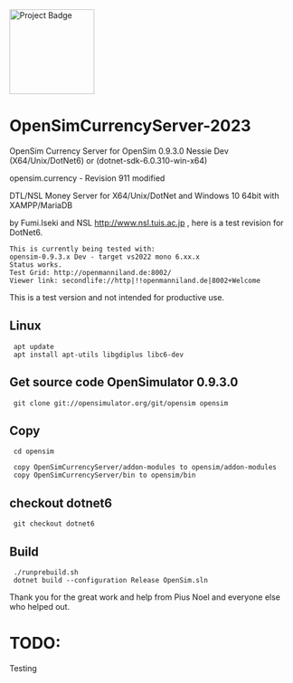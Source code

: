 <img src="https://ci.appveyor.com/api/projects/status/32r7s2skrgm9ubva?svg=true" alt="Project Badge" width="150">

# OpenSimCurrencyServer-2023
OpenSim Currency Server for OpenSim 0.9.3.0 Nessie Dev (X64/Unix/DotNet6) or (dotnet-sdk-6.0.310-win-x64)

opensim.currency - Revision 911 modified

DTL/NSL Money Server for X64/Unix/DotNet and Windows 10 64bit with XAMPP/MariaDB 

by Fumi.Iseki and NSL http://www.nsl.tuis.ac.jp , here is a test revision for DotNet6.

    This is currently being tested with:
    opensim-0.9.3.x Dev - target vs2022 mono 6.xx.x
    Status works.
    Test Grid: http://openmanniland.de:8002/
    Viewer link: secondlife://http|!!openmanniland.de|8002+Welcome

This is a test version and not intended for productive use.

## Linux
     apt update
     apt install apt-utils libgdiplus libc6-dev

## Get source code OpenSimulator 0.9.3.0
     git clone git://opensimulator.org/git/opensim opensim

## Copy
     cd opensim

     copy OpenSimCurrencyServer/addon-modules to opensim/addon-modules
     copy OpenSimCurrencyServer/bin to opensim/bin

## checkout dotnet6
     git checkout dotnet6

## Build
     ./runprebuild.sh
     dotnet build --configuration Release OpenSim.sln

Thank you for the great work and help from Pius Noel and everyone else who helped out.

# TODO:
Testing
